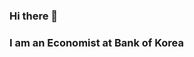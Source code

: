 ### Hi there 👋 
### I am an Economist at Bank of Korea
<!--
<img align="left" alt="mk1564's Github Stats" src="https://github-readme-stats.vercel.app/api?username=mk1564&show_icons=true&hide_border=true&count_private=true" />
-->
<!--
<img align="right" alt="mk1564's Github Stats" src="https://github-readme-stats.vercel.app/api/top-langs/?username=mk1564" />
-->
